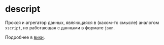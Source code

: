 descript
========

Прокся и агрегатор данных, являющаяся в (каком-то смысле) аналогом `xscript`,
но работающая с данными в формате `json`.

Подробнее в [вики](descript/wiki).

